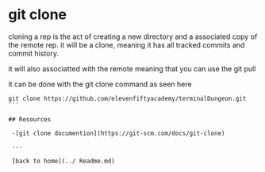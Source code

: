 # git clone

cloning a rep is the act of creating a new directory and a associated copy of the remote rep. it will be a clone, meaning it has all tracked commits and commit history.

it will also associatted with the remote meaning that you can use the git pull

it can be done with the git clone command as seen  here

````
git clone https://github.com/elevenfiftyacademy/terminalDungeon.git
```

## Resources

 -[git clone documention](https://git-scm.com/docs/git-clone)

 ---

 [back to home](../ Readme.md)